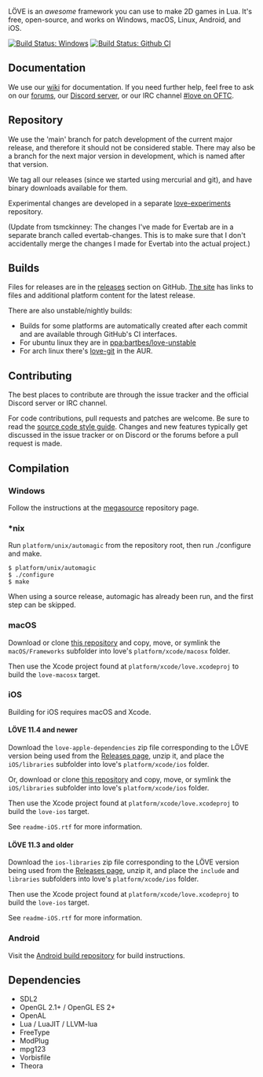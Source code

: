 LÖVE is an *awesome* framework you can use to make 2D games in Lua. It's free, open-source, and works on Windows, macOS, Linux, Android, and iOS.

[![Build Status: Windows](https://ci.appveyor.com/api/projects/status/chc0hdr08wv1d5c7?svg=true)](https://ci.appveyor.com/project/AlexSzpakowski/love)
[![Build Status: Github CI](https://github.com/love2d/love/workflows/continuous-integration/badge.svg)](https://github.com/love2d/love/actions?query=workflow%3Acontinuous-integration)

Documentation
-------------

We use our [wiki][wiki] for documentation.
If you need further help, feel free to ask on our [forums][forums], our [Discord server][discord], or our IRC channel [#love on OFTC][irc].

Repository
----------

We use the 'main' branch for patch development of the current major release, and therefore it should not be considered stable.
There may also be a branch for the next major version in development, which is named after that version.

We tag all our releases (since we started using mercurial and git), and have binary downloads available for them.

Experimental changes are developed in a separate [love-experiments][love-experiments] repository.

(Update from tsmckinney: The changes I've made for Evertab are in a separate branch called evertab-changes. This is to make sure that I don't accidentally merge the 
changes I made for Evertab into the actual project.)

Builds
------

Files for releases are in the [releases][releases] section on GitHub. [The site][site] has links to files and additional platform content for the latest release.

There are also unstable/nightly builds:

- Builds for some platforms are automatically created after each commit and are available through GitHub's CI interfaces.
- For ubuntu linux they are in [ppa:bartbes/love-unstable][unstableppa]
- For arch linux there's [love-git][aur] in the AUR.

Contributing
------------

The best places to contribute are through the issue tracker and the official Discord server or IRC channel.

For code contributions, pull requests and patches are welcome. Be sure to read the [source code style guide][codestyle].
Changes and new features typically get discussed in the issue tracker or on Discord or the forums before a pull request is made.

Compilation
-----------

### Windows
Follow the instructions at the [megasource][megasource] repository page.

### *nix
Run `platform/unix/automagic` from the repository root, then run ./configure and make.

	$ platform/unix/automagic
	$ ./configure
	$ make

When using a source release, automagic has already been run, and the first step can be skipped.

### macOS
Download or clone [this repository][dependencies-apple] and copy, move, or symlink the `macOS/Frameworks` subfolder into love's `platform/xcode/macosx` folder.

Then use the Xcode project found at `platform/xcode/love.xcodeproj` to build the `love-macosx` target.

### iOS
Building for iOS requires macOS and Xcode.

#### LÖVE 11.4 and newer
Download the `love-apple-dependencies` zip file corresponding to the LÖVE version being used from the [Releases page][dependencies-ios],
unzip it, and place the `iOS/libraries` subfolder into love's `platform/xcode/ios` folder.

Or, download or clone [this repository][dependencies-apple] and copy, move, or symlink the `iOS/libraries` subfolder into love's `platform/xcode/ios` folder.

Then use the Xcode project found at `platform/xcode/love.xcodeproj` to build the `love-ios` target.

See `readme-iOS.rtf` for more information.

#### LÖVE 11.3 and older
Download the `ios-libraries` zip file corresponding to the LÖVE version being used from the [Releases page][dependencies-ios],
unzip it, and place the `include` and `libraries` subfolders into love's `platform/xcode/ios` folder.

Then use the Xcode project found at `platform/xcode/love.xcodeproj` to build the `love-ios` target.

See `readme-iOS.rtf` for more information.

### Android
Visit the [Android build repository][android-repository] for build instructions.

Dependencies
------------

- SDL2
- OpenGL 2.1+ / OpenGL ES 2+
- OpenAL
- Lua / LuaJIT / LLVM-lua
- FreeType
- ModPlug
- mpg123
- Vorbisfile
- Theora

[site]: https://love2d.org
[wiki]: https://love2d.org/wiki
[forums]: https://love2d.org/forums
[discord]: https://discord.gg/rhUets9
[irc]: irc://irc.oftc.net/love
[dependencies-apple]: https://github.com/love2d/love-apple-dependencies
[dependencies-ios]: https://github.com/love2d/love/releases
[megasource]: https://github.com/love2d/megasource
[unstableppa]: https://launchpad.net/~bartbes/+archive/love-unstable
[aur]: https://aur.archlinux.org/packages/love-git
[love-experiments]: https://github.com/slime73/love-experiments
[codestyle]: https://love2d.org/wiki/Code_Style
[android-repository]: https://github.com/love2d/love-android
[releases]: https://github.com/love2d/love/releases
